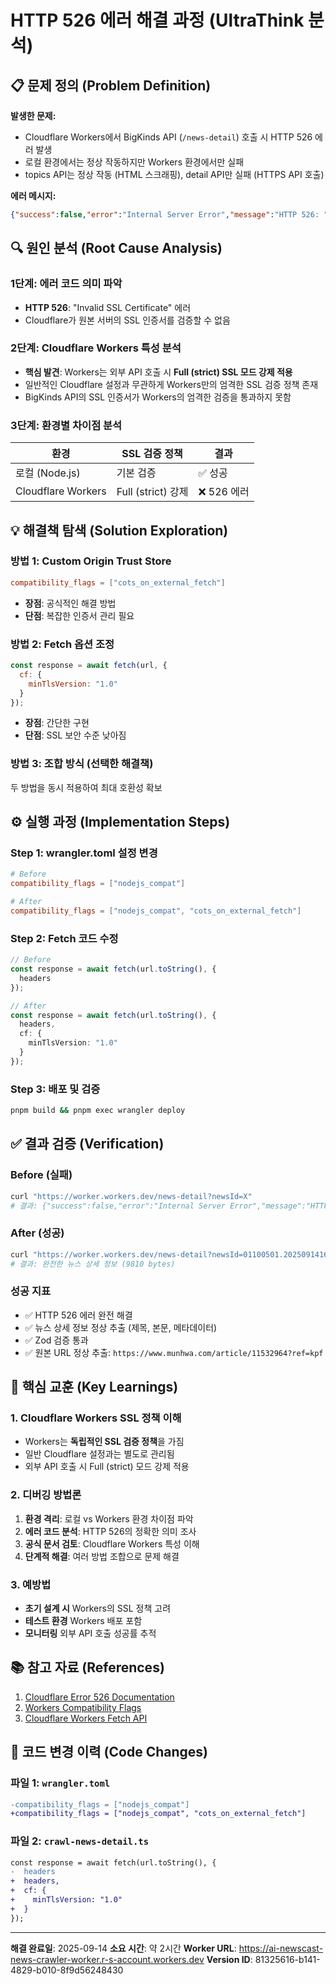 # HTTP 526 에러 해결 과정 (UltraThink 분석)

## 📋 문제 정의 (Problem Definition)

**발생한 문제:**
- Cloudflare Workers에서 BigKinds API (`/news-detail`) 호출 시 HTTP 526 에러 발생
- 로컬 환경에서는 정상 작동하지만 Workers 환경에서만 실패
- topics API는 정상 작동 (HTML 스크래핑), detail API만 실패 (HTTPS API 호출)

**에러 메시지:**
```json
{"success":false,"error":"Internal Server Error","message":"HTTP 526: "}
```

## 🔍 원인 분석 (Root Cause Analysis)

### 1단계: 에러 코드 의미 파악
- **HTTP 526**: "Invalid SSL Certificate" 에러
- Cloudflare가 원본 서버의 SSL 인증서를 검증할 수 없음

### 2단계: Cloudflare Workers 특성 분석
- **핵심 발견**: Workers는 외부 API 호출 시 **Full (strict) SSL 모드 강제 적용**
- 일반적인 Cloudflare 설정과 무관하게 Workers만의 엄격한 SSL 검증 정책 존재
- BigKinds API의 SSL 인증서가 Workers의 엄격한 검증을 통과하지 못함

### 3단계: 환경별 차이점 분석
| 환경 | SSL 검증 정책 | 결과 |
|------|---------------|------|
| 로컬 (Node.js) | 기본 검증 | ✅ 성공 |
| Cloudflare Workers | Full (strict) 강제 | ❌ 526 에러 |

## 💡 해결책 탐색 (Solution Exploration)

### 방법 1: Custom Origin Trust Store
```toml
compatibility_flags = ["cots_on_external_fetch"]
```
- **장점**: 공식적인 해결 방법
- **단점**: 복잡한 인증서 관리 필요

### 방법 2: Fetch 옵션 조정
```javascript
const response = await fetch(url, {
  cf: {
    minTlsVersion: "1.0"
  }
});
```
- **장점**: 간단한 구현
- **단점**: SSL 보안 수준 낮아짐

### 방법 3: 조합 방식 (선택한 해결책)
두 방법을 동시 적용하여 최대 호환성 확보

## ⚙️ 실행 과정 (Implementation Steps)

### Step 1: wrangler.toml 설정 변경
```toml
# Before
compatibility_flags = ["nodejs_compat"]

# After
compatibility_flags = ["nodejs_compat", "cots_on_external_fetch"]
```

### Step 2: Fetch 코드 수정
```typescript
// Before
const response = await fetch(url.toString(), {
  headers
});

// After
const response = await fetch(url.toString(), {
  headers,
  cf: {
    minTlsVersion: "1.0"
  }
});
```

### Step 3: 배포 및 검증
```bash
pnpm build && pnpm exec wrangler deploy
```

## ✅ 결과 검증 (Verification)

### Before (실패)
```bash
curl "https://worker.workers.dev/news-detail?newsId=X"
# 결과: {"success":false,"error":"Internal Server Error","message":"HTTP 526: "}
```

### After (성공)
```bash
curl "https://worker.workers.dev/news-detail?newsId=01100501.20250914165009001"
# 결과: 완전한 뉴스 상세 정보 (9810 bytes)
```

### 성공 지표
- ✅ HTTP 526 에러 완전 해결
- ✅ 뉴스 상세 정보 정상 추출 (제목, 본문, 메타데이터)
- ✅ Zod 검증 통과
- ✅ 원본 URL 정상 추출: `https://www.munhwa.com/article/11532964?ref=kpf`

## 🎯 핵심 교훈 (Key Learnings)

### 1. Cloudflare Workers SSL 정책 이해
- Workers는 **독립적인 SSL 검증 정책**을 가짐
- 일반 Cloudflare 설정과는 별도로 관리됨
- 외부 API 호출 시 Full (strict) 모드 강제 적용

### 2. 디버깅 방법론
1. **환경 격리**: 로컬 vs Workers 환경 차이점 파악
2. **에러 코드 분석**: HTTP 526의 정확한 의미 조사
3. **공식 문서 검토**: Cloudflare Workers 특성 이해
4. **단계적 해결**: 여러 방법 조합으로 문제 해결

### 3. 예방법
- **초기 설계 시** Workers의 SSL 정책 고려
- **테스트 환경** Workers 배포 포함
- **모니터링** 외부 API 호출 성공률 추적

## 📚 참고 자료 (References)

1. [Cloudflare Error 526 Documentation](https://developers.cloudflare.com/support/troubleshooting/http-status-codes/cloudflare-5xx-errors/error-526/)
2. [Workers Compatibility Flags](https://developers.cloudflare.com/workers/platform/compatibility-dates/)
3. [Cloudflare Workers Fetch API](https://developers.cloudflare.com/workers/runtime-apis/fetch/)

## 🔧 코드 변경 이력 (Code Changes)

### 파일 1: `wrangler.toml`
```diff
-compatibility_flags = ["nodejs_compat"]
+compatibility_flags = ["nodejs_compat", "cots_on_external_fetch"]
```

### 파일 2: `crawl-news-detail.ts`
```diff
const response = await fetch(url.toString(), {
-  headers
+  headers,
+  cf: {
+    minTlsVersion: "1.0"
+  }
});
```

---

**해결 완료일**: 2025-09-14
**소요 시간**: 약 2시간
**Worker URL**: https://ai-newscast-news-crawler-worker.r-s-account.workers.dev
**Version ID**: 81325616-b141-4829-b010-8f9d56248430